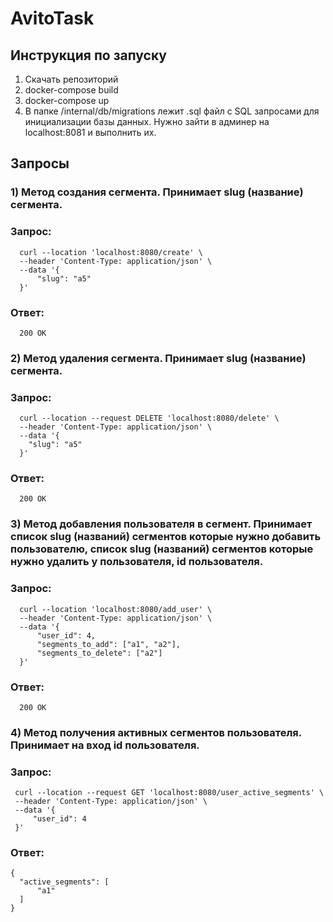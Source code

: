 # AvitoTask

## Инструкция по запуску
1) Скачать репозиторий
2) docker-compose build
3) docker-compose up
4) В папке /internal/db/migrations лежит .sql файл с SQL запросами для инициализации базы данных. Нужно зайти в админер на localhost:8081 и выполнить их.

## Запросы
### 1) Метод создания сегмента. Принимает slug (название) сегмента.
### Запрос:
```
  curl --location 'localhost:8080/create' \
  --header 'Content-Type: application/json' \
  --data '{
      "slug": "a5"
  }'
```
### Ответ:
```
  200 OK
```
### 2) Метод удаления сегмента. Принимает slug (название) сегмента.
### Запрос:
 ```
   curl --location --request DELETE 'localhost:8080/delete' \
   --header 'Content-Type: application/json' \
   --data '{
     "slug": "a5"
   }'
 ```
### Ответ:
```
  200 OK
```
### 3) Метод добавления пользователя в сегмент. Принимает список slug (названий) сегментов которые нужно добавить пользователю, список slug (названий) сегментов которые нужно удалить у пользователя, id пользователя.
### Запрос:
 ```
   curl --location 'localhost:8080/add_user' \
   --header 'Content-Type: application/json' \
   --data '{
       "user_id": 4,
       "segments_to_add": ["a1", "a2"],
       "segments_to_delete": ["a2"]
   }'
 ```
### Ответ:
```
  200 OK
```
### 4) Метод получения активных сегментов пользователя. Принимает на вход id пользователя.
   
### Запрос:
```
 curl --location --request GET 'localhost:8080/user_active_segments' \
 --header 'Content-Type: application/json' \
 --data '{
     "user_id": 4
 }'
```
### Ответ:
```
{
  "active_segments": [
      "a1"
  ]
}
```

